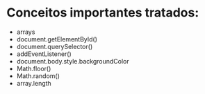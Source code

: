 # Conceitos importantes tratados:

- arrays
- document.getElementById()
- document.querySelector()
- addEventListener()
- document.body.style.backgroundColor
- Math.floor()
- Math.random()
- array.length
